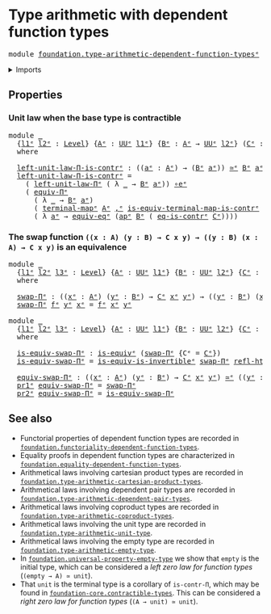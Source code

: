 # Type arithmetic with dependent function types

<pre class="Agda"><a id="58" class="Keyword">module</a> <a id="65" href="foundation.type-arithmetic-dependent-function-types%25E1%25B5%2589.html" class="Module">foundation.type-arithmetic-dependent-function-typesᵉ</a> <a id="118" class="Keyword">where</a>
</pre>
<details><summary>Imports</summary>

<pre class="Agda"><a id="174" class="Keyword">open</a> <a id="179" class="Keyword">import</a> <a id="186" href="foundation.action-on-identifications-functions%25E1%25B5%2589.html" class="Module">foundation.action-on-identifications-functionsᵉ</a>
<a id="234" class="Keyword">open</a> <a id="239" class="Keyword">import</a> <a id="246" href="foundation.dependent-pair-types%25E1%25B5%2589.html" class="Module">foundation.dependent-pair-typesᵉ</a>
<a id="279" class="Keyword">open</a> <a id="284" class="Keyword">import</a> <a id="291" href="foundation.functoriality-dependent-function-types%25E1%25B5%2589.html" class="Module">foundation.functoriality-dependent-function-typesᵉ</a>
<a id="342" class="Keyword">open</a> <a id="347" class="Keyword">import</a> <a id="354" href="foundation.type-arithmetic-unit-type%25E1%25B5%2589.html" class="Module">foundation.type-arithmetic-unit-typeᵉ</a>
<a id="392" class="Keyword">open</a> <a id="397" class="Keyword">import</a> <a id="404" href="foundation.unit-type%25E1%25B5%2589.html" class="Module">foundation.unit-typeᵉ</a>
<a id="426" class="Keyword">open</a> <a id="431" class="Keyword">import</a> <a id="438" href="foundation.universe-levels%25E1%25B5%2589.html" class="Module">foundation.universe-levelsᵉ</a>

<a id="467" class="Keyword">open</a> <a id="472" class="Keyword">import</a> <a id="479" href="foundation-core.contractible-types%25E1%25B5%2589.html" class="Module">foundation-core.contractible-typesᵉ</a>
<a id="515" class="Keyword">open</a> <a id="520" class="Keyword">import</a> <a id="527" href="foundation-core.equivalences%25E1%25B5%2589.html" class="Module">foundation-core.equivalencesᵉ</a>
<a id="557" class="Keyword">open</a> <a id="562" class="Keyword">import</a> <a id="569" href="foundation-core.homotopies%25E1%25B5%2589.html" class="Module">foundation-core.homotopiesᵉ</a>
<a id="597" class="Keyword">open</a> <a id="602" class="Keyword">import</a> <a id="609" href="foundation-core.univalence%25E1%25B5%2589.html" class="Module">foundation-core.univalenceᵉ</a>
</pre>
</details>

## Properties

### Unit law when the base type is contractible

<pre class="Agda"><a id="726" class="Keyword">module</a> <a id="733" href="foundation.type-arithmetic-dependent-function-types%25E1%25B5%2589.html#733" class="Module">_</a>
  <a id="737" class="Symbol">{</a><a id="738" href="foundation.type-arithmetic-dependent-function-types%25E1%25B5%2589.html#738" class="Bound">l1ᵉ</a> <a id="742" href="foundation.type-arithmetic-dependent-function-types%25E1%25B5%2589.html#742" class="Bound">l2ᵉ</a> <a id="746" class="Symbol">:</a> <a id="748" href="Agda.Primitive.html#742" class="Postulate">Level</a><a id="753" class="Symbol">}</a> <a id="755" class="Symbol">{</a><a id="756" href="foundation.type-arithmetic-dependent-function-types%25E1%25B5%2589.html#756" class="Bound">Aᵉ</a> <a id="759" class="Symbol">:</a> <a id="761" href="Agda.Primitive.html#429" class="Primitive">UUᵉ</a> <a id="765" href="foundation.type-arithmetic-dependent-function-types%25E1%25B5%2589.html#738" class="Bound">l1ᵉ</a><a id="768" class="Symbol">}</a> <a id="770" class="Symbol">{</a><a id="771" href="foundation.type-arithmetic-dependent-function-types%25E1%25B5%2589.html#771" class="Bound">Bᵉ</a> <a id="774" class="Symbol">:</a> <a id="776" href="foundation.type-arithmetic-dependent-function-types%25E1%25B5%2589.html#756" class="Bound">Aᵉ</a> <a id="779" class="Symbol">→</a> <a id="781" href="Agda.Primitive.html#429" class="Primitive">UUᵉ</a> <a id="785" href="foundation.type-arithmetic-dependent-function-types%25E1%25B5%2589.html#742" class="Bound">l2ᵉ</a><a id="788" class="Symbol">}</a> <a id="790" class="Symbol">(</a><a id="791" href="foundation.type-arithmetic-dependent-function-types%25E1%25B5%2589.html#791" class="Bound">Cᵉ</a> <a id="794" class="Symbol">:</a> <a id="796" href="foundation-core.contractible-types%25E1%25B5%2589.html#908" class="Function">is-contrᵉ</a> <a id="806" href="foundation.type-arithmetic-dependent-function-types%25E1%25B5%2589.html#756" class="Bound">Aᵉ</a><a id="808" class="Symbol">)</a> <a id="810" class="Symbol">(</a><a id="811" href="foundation.type-arithmetic-dependent-function-types%25E1%25B5%2589.html#811" class="Bound">aᵉ</a> <a id="814" class="Symbol">:</a> <a id="816" href="foundation.type-arithmetic-dependent-function-types%25E1%25B5%2589.html#756" class="Bound">Aᵉ</a><a id="818" class="Symbol">)</a>
  <a id="822" class="Keyword">where</a>

  <a id="831" href="foundation.type-arithmetic-dependent-function-types%25E1%25B5%2589.html#831" class="Function">left-unit-law-Π-is-contrᵉ</a> <a id="857" class="Symbol">:</a> <a id="859" class="Symbol">((</a><a id="861" href="foundation.type-arithmetic-dependent-function-types%25E1%25B5%2589.html#861" class="Bound">aᵉ</a> <a id="864" class="Symbol">:</a> <a id="866" href="foundation.type-arithmetic-dependent-function-types%25E1%25B5%2589.html#756" class="Bound">Aᵉ</a><a id="868" class="Symbol">)</a> <a id="870" class="Symbol">→</a> <a id="872" class="Symbol">(</a><a id="873" href="foundation.type-arithmetic-dependent-function-types%25E1%25B5%2589.html#771" class="Bound">Bᵉ</a> <a id="876" href="foundation.type-arithmetic-dependent-function-types%25E1%25B5%2589.html#861" class="Bound">aᵉ</a><a id="878" class="Symbol">))</a> <a id="881" href="foundation-core.equivalences%25E1%25B5%2589.html#2662" class="Function Operator">≃ᵉ</a> <a id="884" href="foundation.type-arithmetic-dependent-function-types%25E1%25B5%2589.html#771" class="Bound">Bᵉ</a> <a id="887" href="foundation.type-arithmetic-dependent-function-types%25E1%25B5%2589.html#811" class="Bound">aᵉ</a>
  <a id="892" href="foundation.type-arithmetic-dependent-function-types%25E1%25B5%2589.html#831" class="Function">left-unit-law-Π-is-contrᵉ</a> <a id="918" class="Symbol">=</a>
    <a id="924" class="Symbol">(</a> <a id="926" href="foundation.type-arithmetic-unit-type%25E1%25B5%2589.html#5850" class="Function">left-unit-law-Πᵉ</a> <a id="943" class="Symbol">(</a> <a id="945" class="Symbol">λ</a> <a id="947" href="foundation.type-arithmetic-dependent-function-types%25E1%25B5%2589.html#947" class="Bound">_</a> <a id="949" class="Symbol">→</a> <a id="951" href="foundation.type-arithmetic-dependent-function-types%25E1%25B5%2589.html#771" class="Bound">Bᵉ</a> <a id="954" href="foundation.type-arithmetic-dependent-function-types%25E1%25B5%2589.html#811" class="Bound">aᵉ</a><a id="956" class="Symbol">))</a> <a id="959" href="foundation-core.equivalences%25E1%25B5%2589.html#14156" class="Function Operator">∘eᵉ</a>
    <a id="967" class="Symbol">(</a> <a id="969" href="foundation.functoriality-dependent-function-types%25E1%25B5%2589.html#3113" class="Function">equiv-Πᵉ</a>
      <a id="984" class="Symbol">(</a> <a id="986" class="Symbol">λ</a> <a id="988" href="foundation.type-arithmetic-dependent-function-types%25E1%25B5%2589.html#988" class="Bound">_</a> <a id="990" class="Symbol">→</a> <a id="992" href="foundation.type-arithmetic-dependent-function-types%25E1%25B5%2589.html#771" class="Bound">Bᵉ</a> <a id="995" href="foundation.type-arithmetic-dependent-function-types%25E1%25B5%2589.html#811" class="Bound">aᵉ</a><a id="997" class="Symbol">)</a>
      <a id="1005" class="Symbol">(</a> <a id="1007" href="foundation.unit-type%25E1%25B5%2589.html#1143" class="Function">terminal-mapᵉ</a> <a id="1021" href="foundation.type-arithmetic-dependent-function-types%25E1%25B5%2589.html#756" class="Bound">Aᵉ</a> <a id="1024" href="foundation.dependent-pair-types%25E1%25B5%2589.html#788" class="InductiveConstructor Operator">,ᵉ</a> <a id="1027" href="foundation.unit-type%25E1%25B5%2589.html#2139" class="Function">is-equiv-terminal-map-is-contrᵉ</a> <a id="1059" href="foundation.type-arithmetic-dependent-function-types%25E1%25B5%2589.html#791" class="Bound">Cᵉ</a><a id="1061" class="Symbol">)</a>
      <a id="1069" class="Symbol">(</a> <a id="1071" class="Symbol">λ</a> <a id="1073" href="foundation.type-arithmetic-dependent-function-types%25E1%25B5%2589.html#1073" class="Bound">aᵉ</a> <a id="1076" class="Symbol">→</a> <a id="1078" href="foundation-core.univalence%25E1%25B5%2589.html#1464" class="Function">equiv-eqᵉ</a> <a id="1088" class="Symbol">(</a><a id="1089" href="foundation.action-on-identifications-functions%25E1%25B5%2589.html#735" class="Function">apᵉ</a> <a id="1093" href="foundation.type-arithmetic-dependent-function-types%25E1%25B5%2589.html#771" class="Bound">Bᵉ</a> <a id="1096" class="Symbol">(</a> <a id="1098" href="foundation-core.contractible-types%25E1%25B5%2589.html#1265" class="Function">eq-is-contrᵉ</a> <a id="1111" href="foundation.type-arithmetic-dependent-function-types%25E1%25B5%2589.html#791" class="Bound">Cᵉ</a><a id="1113" class="Symbol">))))</a>
</pre>
### The swap function `((x : A) (y : B) → C x y) → ((y : B) (x : A) → C x y)` is an equivalence

<pre class="Agda"><a id="1228" class="Keyword">module</a> <a id="1235" href="foundation.type-arithmetic-dependent-function-types%25E1%25B5%2589.html#1235" class="Module">_</a>
  <a id="1239" class="Symbol">{</a><a id="1240" href="foundation.type-arithmetic-dependent-function-types%25E1%25B5%2589.html#1240" class="Bound">l1ᵉ</a> <a id="1244" href="foundation.type-arithmetic-dependent-function-types%25E1%25B5%2589.html#1244" class="Bound">l2ᵉ</a> <a id="1248" href="foundation.type-arithmetic-dependent-function-types%25E1%25B5%2589.html#1248" class="Bound">l3ᵉ</a> <a id="1252" class="Symbol">:</a> <a id="1254" href="Agda.Primitive.html#742" class="Postulate">Level</a><a id="1259" class="Symbol">}</a> <a id="1261" class="Symbol">{</a><a id="1262" href="foundation.type-arithmetic-dependent-function-types%25E1%25B5%2589.html#1262" class="Bound">Aᵉ</a> <a id="1265" class="Symbol">:</a> <a id="1267" href="Agda.Primitive.html#429" class="Primitive">UUᵉ</a> <a id="1271" href="foundation.type-arithmetic-dependent-function-types%25E1%25B5%2589.html#1240" class="Bound">l1ᵉ</a><a id="1274" class="Symbol">}</a> <a id="1276" class="Symbol">{</a><a id="1277" href="foundation.type-arithmetic-dependent-function-types%25E1%25B5%2589.html#1277" class="Bound">Bᵉ</a> <a id="1280" class="Symbol">:</a> <a id="1282" href="Agda.Primitive.html#429" class="Primitive">UUᵉ</a> <a id="1286" href="foundation.type-arithmetic-dependent-function-types%25E1%25B5%2589.html#1244" class="Bound">l2ᵉ</a><a id="1289" class="Symbol">}</a> <a id="1291" class="Symbol">{</a><a id="1292" href="foundation.type-arithmetic-dependent-function-types%25E1%25B5%2589.html#1292" class="Bound">Cᵉ</a> <a id="1295" class="Symbol">:</a> <a id="1297" href="foundation.type-arithmetic-dependent-function-types%25E1%25B5%2589.html#1262" class="Bound">Aᵉ</a> <a id="1300" class="Symbol">→</a> <a id="1302" href="foundation.type-arithmetic-dependent-function-types%25E1%25B5%2589.html#1277" class="Bound">Bᵉ</a> <a id="1305" class="Symbol">→</a> <a id="1307" href="Agda.Primitive.html#429" class="Primitive">UUᵉ</a> <a id="1311" href="foundation.type-arithmetic-dependent-function-types%25E1%25B5%2589.html#1248" class="Bound">l3ᵉ</a><a id="1314" class="Symbol">}</a>
  <a id="1318" class="Keyword">where</a>

  <a id="1327" href="foundation.type-arithmetic-dependent-function-types%25E1%25B5%2589.html#1327" class="Function">swap-Πᵉ</a> <a id="1335" class="Symbol">:</a> <a id="1337" class="Symbol">((</a><a id="1339" href="foundation.type-arithmetic-dependent-function-types%25E1%25B5%2589.html#1339" class="Bound">xᵉ</a> <a id="1342" class="Symbol">:</a> <a id="1344" href="foundation.type-arithmetic-dependent-function-types%25E1%25B5%2589.html#1262" class="Bound">Aᵉ</a><a id="1346" class="Symbol">)</a> <a id="1348" class="Symbol">(</a><a id="1349" href="foundation.type-arithmetic-dependent-function-types%25E1%25B5%2589.html#1349" class="Bound">yᵉ</a> <a id="1352" class="Symbol">:</a> <a id="1354" href="foundation.type-arithmetic-dependent-function-types%25E1%25B5%2589.html#1277" class="Bound">Bᵉ</a><a id="1356" class="Symbol">)</a> <a id="1358" class="Symbol">→</a> <a id="1360" href="foundation.type-arithmetic-dependent-function-types%25E1%25B5%2589.html#1292" class="Bound">Cᵉ</a> <a id="1363" href="foundation.type-arithmetic-dependent-function-types%25E1%25B5%2589.html#1339" class="Bound">xᵉ</a> <a id="1366" href="foundation.type-arithmetic-dependent-function-types%25E1%25B5%2589.html#1349" class="Bound">yᵉ</a><a id="1368" class="Symbol">)</a> <a id="1370" class="Symbol">→</a> <a id="1372" class="Symbol">((</a><a id="1374" href="foundation.type-arithmetic-dependent-function-types%25E1%25B5%2589.html#1374" class="Bound">yᵉ</a> <a id="1377" class="Symbol">:</a> <a id="1379" href="foundation.type-arithmetic-dependent-function-types%25E1%25B5%2589.html#1277" class="Bound">Bᵉ</a><a id="1381" class="Symbol">)</a> <a id="1383" class="Symbol">(</a><a id="1384" href="foundation.type-arithmetic-dependent-function-types%25E1%25B5%2589.html#1384" class="Bound">xᵉ</a> <a id="1387" class="Symbol">:</a> <a id="1389" href="foundation.type-arithmetic-dependent-function-types%25E1%25B5%2589.html#1262" class="Bound">Aᵉ</a><a id="1391" class="Symbol">)</a> <a id="1393" class="Symbol">→</a> <a id="1395" href="foundation.type-arithmetic-dependent-function-types%25E1%25B5%2589.html#1292" class="Bound">Cᵉ</a> <a id="1398" href="foundation.type-arithmetic-dependent-function-types%25E1%25B5%2589.html#1384" class="Bound">xᵉ</a> <a id="1401" href="foundation.type-arithmetic-dependent-function-types%25E1%25B5%2589.html#1374" class="Bound">yᵉ</a><a id="1403" class="Symbol">)</a>
  <a id="1407" href="foundation.type-arithmetic-dependent-function-types%25E1%25B5%2589.html#1327" class="Function">swap-Πᵉ</a> <a id="1415" href="foundation.type-arithmetic-dependent-function-types%25E1%25B5%2589.html#1415" class="Bound">fᵉ</a> <a id="1418" href="foundation.type-arithmetic-dependent-function-types%25E1%25B5%2589.html#1418" class="Bound">yᵉ</a> <a id="1421" href="foundation.type-arithmetic-dependent-function-types%25E1%25B5%2589.html#1421" class="Bound">xᵉ</a> <a id="1424" class="Symbol">=</a> <a id="1426" href="foundation.type-arithmetic-dependent-function-types%25E1%25B5%2589.html#1415" class="Bound">fᵉ</a> <a id="1429" href="foundation.type-arithmetic-dependent-function-types%25E1%25B5%2589.html#1421" class="Bound">xᵉ</a> <a id="1432" href="foundation.type-arithmetic-dependent-function-types%25E1%25B5%2589.html#1418" class="Bound">yᵉ</a>

<a id="1436" class="Keyword">module</a> <a id="1443" href="foundation.type-arithmetic-dependent-function-types%25E1%25B5%2589.html#1443" class="Module">_</a>
  <a id="1447" class="Symbol">{</a><a id="1448" href="foundation.type-arithmetic-dependent-function-types%25E1%25B5%2589.html#1448" class="Bound">l1ᵉ</a> <a id="1452" href="foundation.type-arithmetic-dependent-function-types%25E1%25B5%2589.html#1452" class="Bound">l2ᵉ</a> <a id="1456" href="foundation.type-arithmetic-dependent-function-types%25E1%25B5%2589.html#1456" class="Bound">l3ᵉ</a> <a id="1460" class="Symbol">:</a> <a id="1462" href="Agda.Primitive.html#742" class="Postulate">Level</a><a id="1467" class="Symbol">}</a> <a id="1469" class="Symbol">{</a><a id="1470" href="foundation.type-arithmetic-dependent-function-types%25E1%25B5%2589.html#1470" class="Bound">Aᵉ</a> <a id="1473" class="Symbol">:</a> <a id="1475" href="Agda.Primitive.html#429" class="Primitive">UUᵉ</a> <a id="1479" href="foundation.type-arithmetic-dependent-function-types%25E1%25B5%2589.html#1448" class="Bound">l1ᵉ</a><a id="1482" class="Symbol">}</a> <a id="1484" class="Symbol">{</a><a id="1485" href="foundation.type-arithmetic-dependent-function-types%25E1%25B5%2589.html#1485" class="Bound">Bᵉ</a> <a id="1488" class="Symbol">:</a> <a id="1490" href="Agda.Primitive.html#429" class="Primitive">UUᵉ</a> <a id="1494" href="foundation.type-arithmetic-dependent-function-types%25E1%25B5%2589.html#1452" class="Bound">l2ᵉ</a><a id="1497" class="Symbol">}</a> <a id="1499" class="Symbol">{</a><a id="1500" href="foundation.type-arithmetic-dependent-function-types%25E1%25B5%2589.html#1500" class="Bound">Cᵉ</a> <a id="1503" class="Symbol">:</a> <a id="1505" href="foundation.type-arithmetic-dependent-function-types%25E1%25B5%2589.html#1470" class="Bound">Aᵉ</a> <a id="1508" class="Symbol">→</a> <a id="1510" href="foundation.type-arithmetic-dependent-function-types%25E1%25B5%2589.html#1485" class="Bound">Bᵉ</a> <a id="1513" class="Symbol">→</a> <a id="1515" href="Agda.Primitive.html#429" class="Primitive">UUᵉ</a> <a id="1519" href="foundation.type-arithmetic-dependent-function-types%25E1%25B5%2589.html#1456" class="Bound">l3ᵉ</a><a id="1522" class="Symbol">}</a>
  <a id="1526" class="Keyword">where</a>

  <a id="1535" href="foundation.type-arithmetic-dependent-function-types%25E1%25B5%2589.html#1535" class="Function">is-equiv-swap-Πᵉ</a> <a id="1552" class="Symbol">:</a> <a id="1554" href="foundation-core.equivalences%25E1%25B5%2589.html#1553" class="Function">is-equivᵉ</a> <a id="1564" class="Symbol">(</a><a id="1565" href="foundation.type-arithmetic-dependent-function-types%25E1%25B5%2589.html#1327" class="Function">swap-Πᵉ</a> <a id="1573" class="Symbol">{</a><a id="1574" class="Argument">Cᵉ</a> <a id="1577" class="Symbol">=</a> <a id="1579" href="foundation.type-arithmetic-dependent-function-types%25E1%25B5%2589.html#1500" class="Bound">Cᵉ</a><a id="1581" class="Symbol">})</a>
  <a id="1586" href="foundation.type-arithmetic-dependent-function-types%25E1%25B5%2589.html#1535" class="Function">is-equiv-swap-Πᵉ</a> <a id="1603" class="Symbol">=</a> <a id="1605" href="foundation-core.equivalences%25E1%25B5%2589.html#5107" class="Function">is-equiv-is-invertibleᵉ</a> <a id="1629" href="foundation.type-arithmetic-dependent-function-types%25E1%25B5%2589.html#1327" class="Function">swap-Πᵉ</a> <a id="1637" href="foundation-core.homotopies%25E1%25B5%2589.html#3017" class="Function">refl-htpyᵉ</a> <a id="1648" href="foundation-core.homotopies%25E1%25B5%2589.html#3017" class="Function">refl-htpyᵉ</a>

  <a id="1662" href="foundation.type-arithmetic-dependent-function-types%25E1%25B5%2589.html#1662" class="Function">equiv-swap-Πᵉ</a> <a id="1676" class="Symbol">:</a> <a id="1678" class="Symbol">((</a><a id="1680" href="foundation.type-arithmetic-dependent-function-types%25E1%25B5%2589.html#1680" class="Bound">xᵉ</a> <a id="1683" class="Symbol">:</a> <a id="1685" href="foundation.type-arithmetic-dependent-function-types%25E1%25B5%2589.html#1470" class="Bound">Aᵉ</a><a id="1687" class="Symbol">)</a> <a id="1689" class="Symbol">(</a><a id="1690" href="foundation.type-arithmetic-dependent-function-types%25E1%25B5%2589.html#1690" class="Bound">yᵉ</a> <a id="1693" class="Symbol">:</a> <a id="1695" href="foundation.type-arithmetic-dependent-function-types%25E1%25B5%2589.html#1485" class="Bound">Bᵉ</a><a id="1697" class="Symbol">)</a> <a id="1699" class="Symbol">→</a> <a id="1701" href="foundation.type-arithmetic-dependent-function-types%25E1%25B5%2589.html#1500" class="Bound">Cᵉ</a> <a id="1704" href="foundation.type-arithmetic-dependent-function-types%25E1%25B5%2589.html#1680" class="Bound">xᵉ</a> <a id="1707" href="foundation.type-arithmetic-dependent-function-types%25E1%25B5%2589.html#1690" class="Bound">yᵉ</a><a id="1709" class="Symbol">)</a> <a id="1711" href="foundation-core.equivalences%25E1%25B5%2589.html#2662" class="Function Operator">≃ᵉ</a> <a id="1714" class="Symbol">((</a><a id="1716" href="foundation.type-arithmetic-dependent-function-types%25E1%25B5%2589.html#1716" class="Bound">yᵉ</a> <a id="1719" class="Symbol">:</a> <a id="1721" href="foundation.type-arithmetic-dependent-function-types%25E1%25B5%2589.html#1485" class="Bound">Bᵉ</a><a id="1723" class="Symbol">)</a> <a id="1725" class="Symbol">(</a><a id="1726" href="foundation.type-arithmetic-dependent-function-types%25E1%25B5%2589.html#1726" class="Bound">xᵉ</a> <a id="1729" class="Symbol">:</a> <a id="1731" href="foundation.type-arithmetic-dependent-function-types%25E1%25B5%2589.html#1470" class="Bound">Aᵉ</a><a id="1733" class="Symbol">)</a> <a id="1735" class="Symbol">→</a> <a id="1737" href="foundation.type-arithmetic-dependent-function-types%25E1%25B5%2589.html#1500" class="Bound">Cᵉ</a> <a id="1740" href="foundation.type-arithmetic-dependent-function-types%25E1%25B5%2589.html#1726" class="Bound">xᵉ</a> <a id="1743" href="foundation.type-arithmetic-dependent-function-types%25E1%25B5%2589.html#1716" class="Bound">yᵉ</a><a id="1745" class="Symbol">)</a>
  <a id="1749" href="foundation.dependent-pair-types%25E1%25B5%2589.html#697" class="Field">pr1ᵉ</a> <a id="1754" href="foundation.type-arithmetic-dependent-function-types%25E1%25B5%2589.html#1662" class="Function">equiv-swap-Πᵉ</a> <a id="1768" class="Symbol">=</a> <a id="1770" href="foundation.type-arithmetic-dependent-function-types%25E1%25B5%2589.html#1327" class="Function">swap-Πᵉ</a>
  <a id="1780" href="foundation.dependent-pair-types%25E1%25B5%2589.html#711" class="Field">pr2ᵉ</a> <a id="1785" href="foundation.type-arithmetic-dependent-function-types%25E1%25B5%2589.html#1662" class="Function">equiv-swap-Πᵉ</a> <a id="1799" class="Symbol">=</a> <a id="1801" href="foundation.type-arithmetic-dependent-function-types%25E1%25B5%2589.html#1535" class="Function">is-equiv-swap-Πᵉ</a>
</pre>
## See also

- Functorial properties of dependent function types are recorded in
  [`foundation.functoriality-dependent-function-types`](foundation.functoriality-dependent-function-types.md).
- Equality proofs in dependent function types are characterized in
  [`foundation.equality-dependent-function-types`](foundation.equality-dependent-function-types.md).
- Arithmetical laws involving cartesian product types are recorded in
  [`foundation.type-arithmetic-cartesian-product-types`](foundation.type-arithmetic-cartesian-product-types.md).
- Arithmetical laws involving dependent pair types are recorded in
  [`foundation.type-arithmetic-dependent-pair-types`](foundation.type-arithmetic-dependent-pair-types.md).
- Arithmetical laws involving coproduct types are recorded in
  [`foundation.type-arithmetic-coproduct-types`](foundation.type-arithmetic-coproduct-types.md).
- Arithmetical laws involving the unit type are recorded in
  [`foundation.type-arithmetic-unit-type`](foundation.type-arithmetic-unit-type.md).
- Arithmetical laws involving the empty type are recorded in
  [`foundation.type-arithmetic-empty-type`](foundation.type-arithmetic-empty-type.md).
- In
  [`foundation.universal-property-empty-type`](foundation.universal-property-empty-type.md)
  we show that `empty` is the initial type, which can be considered a _left zero
  law for function types_ (`(empty → A) ≃ unit`).
- That `unit` is the terminal type is a corollary of `is-contr-Π`, which may be
  found in
  [`foundation-core.contractible-types`](foundation-core.contractible-types.md).
  This can be considered a _right zero law for function types_
  (`(A → unit) ≃ unit`).